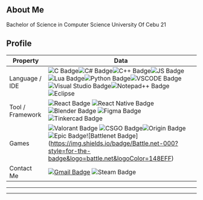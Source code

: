 ## About Me

Bachelor of Science in Computer Science
University Of Cebu
21

## Profile
Property                 | Data  
-------------------------|------
Language / IDE           | ![C Badge](https://img.shields.io/badge/C-00599C?style=for-the-badge&logo=c&logoColor=white)![C# Badge](https://img.shields.io/badge/C%23-239120?style=for-the-badge&logo=csharp&logoColor=white)![C++ Badge](	https://img.shields.io/badge/C%2B%2B-00599C?style=for-the-badge&logo=c%2B%2B&logoColor=white)![JS Badge](https://img.shields.io/badge/JavaScript-323330?style=for-the-badge&logo=javascript&logoColor=F7DF1E)![Lua Badge](https://img.shields.io/badge/Lua-2C2D72?style=for-the-badge&logo=lua&logoColor=white)![Python Badge](https://img.shields.io/badge/Python-FFD43B?style=for-the-badge&logo=python&logoColor=blue)![VSCODE Badge](https://img.shields.io/badge/VSCode-0078D4?style=for-the-badge&logo=visual%20studio%20code&logoColor=white)![Visual Studio Badge](https://img.shields.io/badge/Visual_Studio-5C2D91?style=for-the-badge&logo=visual%20studio&logoColor=white)![Notepad++ Badge](https://img.shields.io/badge/Notepad++-90E59A.svg?style=for-the-badge&logo=notepad%2B%2B&logoColor=black)![Eclipse](https://img.shields.io/badge/Eclipse-2C2255?style=for-the-badge&logo=eclipse&logoColor=white)
Tool / Framework         | ![React Badge](https://img.shields.io/badge/-React-61DAFB?style=flat&logo=Electron&logoColor=white) ![React Native Badge](https://img.shields.io/badge/React_Native-20232A?style=for-the-badge&logo=react&logoColor=61DAFB) ![Blender Badge](https://img.shields.io/badge/blender-%23F5792A.svg?style=for-the-badge&logo=blender&logoColor=white) ![Figma Badge](https://img.shields.io/badge/Figma-F24E1E?style=for-the-badge&logo=figma&logoColor=white)![Tinkercad Badge](https://img.shields.io/badge/tinkercad-1477D1?style=for-the-badge&logo=tinkercad&logoColor=white)
Games                    | ![Valorant Badge](https://img.shields.io/badge/Valorant-fa4454?style=for-the-badge&logo=valorant&logoColor=white) ![CSGO Badge](https://img.shields.io/badge/Counter_Strike-000000?style=for-the-badge&logo=counter-strike&logoColor=white)![Origin Badge](https://img.shields.io/badge/Origin-F56C2D?style=for-the-badge&logo=origin&logoColor=white)![Epic Badge](https://img.shields.io/badge/Epic%20Games-313131?style=for-the-badge&logo=Epic%20Games&logoColor=white!)![Battlenet Badge](https://img.shields.io/badge/Battle.net-000?style=for-the-badge&logo=battle.net&logoColor=148EFF)
Contact Me               | [![Gmail Badge](https://img.shields.io/badge/Gmail-D14836?style=for-the-badge&logo=gmail&logoColor=white)](mailto:playboysright@gmail.com) ![Steam Badge](https://img.shields.io/badge/Steam-000000?style=for-the-badge&logo=steam&logoColor=white)

----
-----

